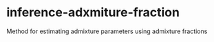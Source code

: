 # inference-adxmiture-fraction
Method for estimating admixture parameters using admixture fractions

